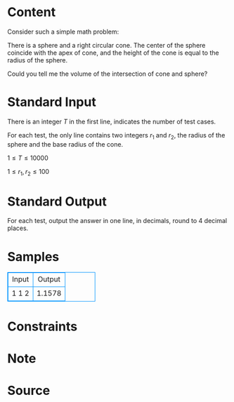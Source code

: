 
# Content

Consider such a simple math problem:

There is a sphere and a right circular cone. The center of the sphere coincide with the apex of cone, and the height of the cone is equal to the radius of the sphere.

Could you tell me the volume of the intersection of cone and sphere?

# Standard Input

There is an integer $T$ in the first line, indicates the number of test cases.

For each test, the only line contains two integers $r_1$ and $r_2$, the radius of the sphere and the base radius of the cone.

$1\leq T\leq 10000$

$1\leq r_1, r_2\leq 100$

# Standard Output

For each test, output the answer in one line, in decimals, round to 4 decimal places.

# Samples

<style>
        table,table tr th, table tr td { border:1px solid #0094ff; }
        table { width: 200px; min-height: 25px; line-height: 25px; text-align: center; border-collapse: collapse;}   
    </style>
<table>
	<tr>
		<td>Input</td>
		<td>Output</td>
	</tr>
<tr><td>1
1 2</td><td>1.1578</td></tr></table>


# Constraints



# Note



# Source


